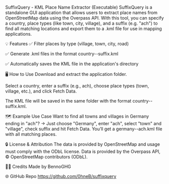 SuffixQuery - KML Place Name Extractor (Executable)
SuffixQuery is a standalone GUI application that allows users to extract place names from OpenStreetMap data using the Overpass API. With this tool, you can specify a country, place types (like town, city, village), and a suffix (e.g. "ach") to find all matching locations and export them to a .kml file for use in mapping applications.

💡 Features
✅ Filter places by type (village, town, city, road)

✅ Generate .kml files in the format country--suffix.kml

✅ Automatically saves the KML file in the application's directory

🖥️ How to Use
Download and extract the application folder.

Select a country, enter a suffix (e.g., ach), choose place types (town, village, etc.), and click Fetch Data.

The KML file will be saved in the same folder with the format country--suffix.kml.

🗺️ Example Use Case
Want to find all towns and villages in Germany ending in "ach"?
→ Just choose "Germany", enter "ach", select "town" and "village", check suffix and hit Fetch Data.
You’ll get a germany--ach.kml file with all matching places.

🔒 License & Attribution
The data is provided by OpenStreetMap and usage must comply with the ODbL license.
Data is provided by the Overpass API, © OpenStreetMap contributors (ODbL).

🧑‍💻 Credits
Made by BennoGHG

🌐 GitHub Repo
https://github.com/0hneB/suffixquery
